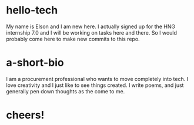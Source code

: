 # hello-tech

My name is Elson and I am new here. I actually signed up for the HNG internship 7.0 and I will be working on tasks here and there. So I would probably come here to make new commits to this repo.

# a-short-bio

I am a procurement professional who wants to move completely into tech. I love creativity and I just like to see things created. I write poems, and just generally pen down thoughts as the come to me.

# cheers!
